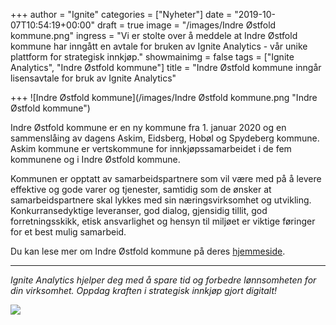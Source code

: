 +++
author = "Ignite"
categories = ["Nyheter"]
date = "2019-10-07T10:54:19+00:00"
draft = true
image = "/images/Indre Østfold kommune.png"
ingress = "Vi er stolte over å meddele at Indre Østfold kommune har inngått en avtale for bruken av Ignite Analytics - vår unike plattform for strategisk innkjøp."
showmainimg = false
tags = ["Ignite Analytics", "Indre Østfold kommune"]
title = "Indre Østfold kommune inngår lisensavtale for bruk av Ignite Analytics"

+++
![Indre Østfold kommune](/images/Indre Østfold kommune.png "Indre Østfold kommune")

Indre Østfold kommune er en ny kommune fra 1. januar 2020 og en sammenslåing av dagens Askim, Eidsberg, Hobøl og Spydeberg kommune. Askim kommune er vertskommune for innkjøpssamarbeidet i de fem kommunene og i Indre Østfold kommune.

Kommunen er opptatt av samarbeidspartnere som vil være med på å levere effektive og gode varer og tjenester, samtidig som de ønsker at samarbeidspartnere skal lykkes med sin næringsvirksomhet og utvikling. Konkurransedyktige leveranser, god dialog, gjensidig tillit, god forretningsskikk, etisk ansvarlighet og hensyn til miljøet er viktige føringer for et best mulig samarbeid.

Du kan lese mer om Indre Østfold kommune på deres [hjemmeside](https://www.io.kommune.no/ "Indre Østfold kommune").

***

_Ignite Analytics hjelper deg med å spare tid og forbedre lønnsomheten for din virksomhet. Oppdag kraften i strategisk innkjøp gjort digitalt!_

[![](https://www.ignite.no/images/Pr%C3%B8v%20Ignite%20Analytics%20-%201200%20x100.png)](https://www.ignite.no/ignite-analytics/demo/ "Prøv Ignite Analytics")